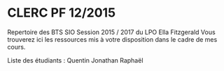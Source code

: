 # CLERC PF 12/2015
Repertoire des BTS SIO Session 2015 / 2017 du LPO Ella Fitzgerald
Vous trouverez ici les ressources mis à votre disposition dans le cadre de mes cours.

Liste des étudiants :
Quentin
Jonathan
Raphaël

